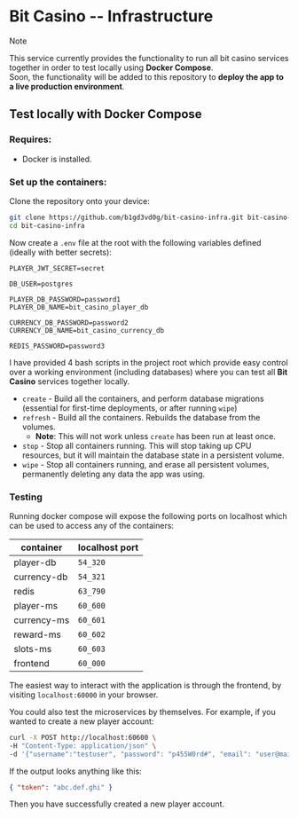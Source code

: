 # Bit Casino -- Infrastructure

> [!NOTE]
> This service currently provides the functionality to run all bit casino services together in order to test locally using **Docker Compose**.\
> Soon, the functionality will be added to this repository to **deploy the app to a live production environment**.

## Test locally with Docker Compose

### Requires:

- Docker is installed.

### Set up the containers:

Clone the repository onto your device:

```bash
git clone https://github.com/b1gd3vd0g/bit-casino-infra.git bit-casino-infra
cd bit-casino-infra
```

Now create a `.env` file at the root with the following variables defined (ideally with better secrets):

```
PLAYER_JWT_SECRET=secret

DB_USER=postgres

PLAYER_DB_PASSWORD=password1
PLAYER_DB_NAME=bit_casino_player_db

CURRENCY_DB_PASSWORD=password2
CURRENCY_DB_NAME=bit_casino_currency_db

REDIS_PASSWORD=password3
```

I have provided 4 bash scripts in the project root which provide easy control over a working environment (including databases) where you can test all **Bit Casino** services together locally.

- `create` - Build all the containers, and perform database migrations (essential for first-time deployments, or after running `wipe`)
- `refresh` - Build all the containers. Rebuilds the database from the volumes.
  - **Note**: This will not work unless `create` has been run at least once.
- `stop` - Stop all containers running. This will stop taking up CPU resources, but it will maintain the database state in a persistent volume.
- `wipe` - Stop all containers running, and erase all persistent volumes, permanently deleting any data the app was using.

### Testing

Running docker compose will expose the following ports on localhost which can be used to access any of the containers:

| **container** | **localhost port** |
| ------------- | ------------------ |
| player-db     | `54_320`           |
| currency-db   | `54_321`           |
| redis         | `63_790`           |
| player-ms     | `60_600`           |
| currency-ms   | `60_601`           |
| reward-ms     | `60_602`           |
| slots-ms      | `60_603`           |
| frontend      | `60_000`           |

The easiest way to interact with the application is through the frontend, by visiting `localhost:60000` in your browser.

You could also test the microservices by themselves. For example, if you wanted to create a new player account:

```bash
curl -X POST http://localhost:60600 \
-H "Content-Type: application/json" \
-d '{"username":"testuser", "password": "p455W0rd#", "email": "user@mail.com"}'
```

If the output looks anything like this:

```json
{ "token": "abc.def.ghi" }
```

Then you have successfully created a new player account.
